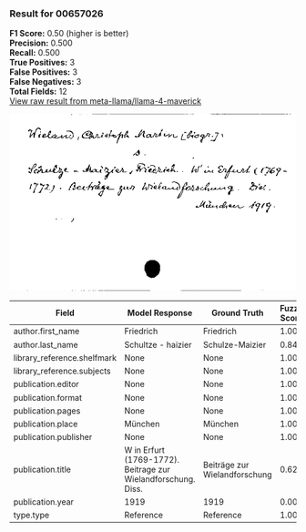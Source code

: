 ### Result for 00657026
**F1 Score:** 0.50 (higher is better)<br>**Precision:** 0.500<br>**Recall:** 0.500<br>**True Positives:** 3<br>**False Positives:** 3<br>**False Negatives:** 3<br>**Total Fields:** 12<br>[View raw result from meta-llama/llama-4-maverick](https://github.com/RISE-UNIBAS/humanities_data_benchmark/blob/main/results/2025-10-17/T0252/request_T0252_00657026.json)

<img src="https://github.com/RISE-UNIBAS/humanities_data_benchmark/blob/main/benchmarks/zettelkatalog/images/00657026.jpg?raw=true" alt="00657026" width="600px">

| Field | Model Response | Ground Truth | Fuzzy Score | Match |
|-------|----------------|--------------|-------------|-------|
| author.first_name | Friedrich | Friedrich | 1.000 | ✅ |
| author.last_name | Schultze - haizier | Schulze-Maizier | 0.848 | ❌ |
| library_reference.shelfmark | None | None | 1.000 | ✅ |
| library_reference.subjects | None | None | 1.000 | ✅ |
| publication.editor | None | None | 1.000 | ✅ |
| publication.format | None | None | 1.000 | ✅ |
| publication.pages | None | None | 1.000 | ✅ |
| publication.place | München | München | 1.000 | ✅ |
| publication.publisher | None | None | 1.000 | ✅ |
| publication.title | W in Erfurt (1769-1772). Beitrage zur Wielandforschung. Diss. | Beiträge zur Wielandforschung | 0.622 | ❌ |
| publication.year | 1919 | 1919 | 0.000 | ❌ |
| type.type | Reference | Reference | 1.000 | ✅ |
